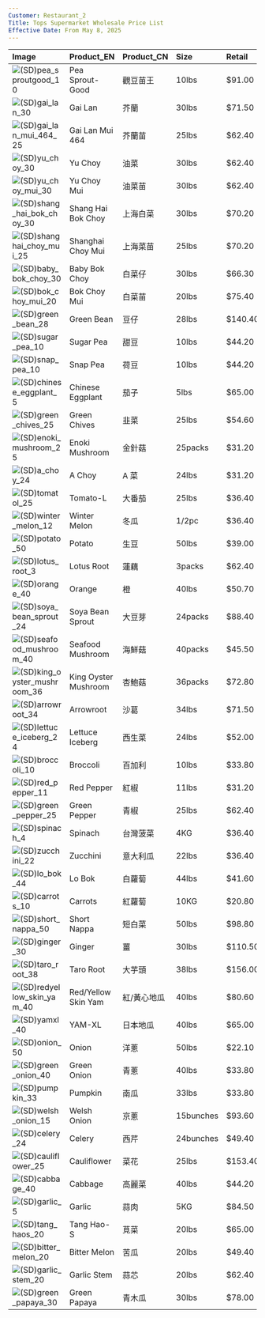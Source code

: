 ```yaml
---
Customer: Restaurant_2
Title: Tops Supermarket Wholesale Price List
Effective Date: From May 8, 2025
---
```


| Image                                                                                                                         | Product_EN           | Product_CN   | Size      | Retail   | Discount   | SKU      |
|:------------------------------------------------------------------------------------------------------------------------------|:---------------------|:-------------|:----------|:---------|:-----------|:---------|
| <img src="https://afodltd.com/wp-content/uploads/2024/07/50-613-300x225.jpg" alt="(SD)pea_sproutgood_10" style="max-width:100px; max-height:100px;" />             | Pea Sprout-Good      | 觀豆苗王     | 10lbs     | $91.00   | 8%         | SKU-3001 |
| <img src="images/gai_lan_30.jpg" alt="(SD)gai_lan_30" style="max-width:100px; max-height:100px;" />                           | Gai Lan              | 芥蘭         | 30lbs     | $71.50   | 8%         | SKU-3002 |
| <img src="https://afodltd.com/wp-content/uploads/2024/07/50-611-300x225.jpgg" alt="(SD)gai_lan_mui_464_25" style="max-width:100px; max-height:100px;" />           | Gai Lan Mui 464      | 芥蘭苗       | 25lbs     | $62.40   | 8%         | SKU-3003 |
| <img src="https://afodltd.com/wp-content/uploads/2021/03/21-204-300x225.jpg" alt="(SD)yu_choy_30" style="max-width:100px; max-height:100px;" />                           | Yu Choy              | 油菜         | 30lbs     | $62.40   | 8%         | SKU-3004 |
| <img src="https://afodltd.com/wp-content/uploads/2020/09/10-138-300x225.jpg" alt="(SD)yu_choy_mui_30" style="max-width:100px; max-height:100px;" />                   | Yu Choy Mui          | 油菜苗       | 30lbs     | $62.40   | 8%         | SKU-3005 |
| <img src="images/shang_hai_bok_choy_30.jpg" alt="(SD)shang_hai_bok_choy_30" style="max-width:100px; max-height:100px;" />     | Shang Hai Bok Choy   | 上海白菜     | 30lbs     | $70.20   | 8%         | SKU-3006 |
| <img src="https://afodltd.com/wp-content/uploads/2019/02/30-114-300x225.jpg" alt="(SD)shanghai_choy_mui_25" style="max-width:100px; max-height:100px;" />       | Shanghai Choy Mui    | 上海菜苗     | 25lbs     | $70.20   | 8%         | SKU-3007 |
| <img src="images/baby_bok_choy_30.jpg" alt="(SD)baby_bok_choy_30" style="max-width:100px; max-height:100px;" />               | Baby Bok Choy        | 白菜仔       | 30lbs     | $66.30   | 8%         | SKU-3008 |
| <img src="images/bok_choy_mui_20.jpg" alt="(SD)bok_choy_mui_20" style="max-width:100px; max-height:100px;" />                 | Bok Choy Mui         | 白菜苗       | 20lbs     | $75.40   | 8%         | SKU-3009 |
| <img src="images/green_bean_28.jpg" alt="(SD)green_bean_28" style="max-width:100px; max-height:100px;" />                     | Green Bean           | 豆仔         | 28lbs     | $140.40  | 8%         | SKU-3010 |
| <img src="images/sugar_pea_10.jpg" alt="(SD)sugar_pea_10" style="max-width:100px; max-height:100px;" />                       | Sugar Pea            | 甜豆         | 10lbs     | $44.20   | 8%         | SKU-3011 |
| <img src="images/snap_pea_10.jpg" alt="(SD)snap_pea_10" style="max-width:100px; max-height:100px;" />                         | Snap Pea             | 荷豆         | 10lbs     | $44.20   | 8%         | SKU-3012 |
| <img src="images/chinese_eggplant_5.jpg" alt="(SD)chinese_eggplant_5" style="max-width:100px; max-height:100px;" />           | Chinese Eggplant     | 茄子         | 5lbs      | $65.00   | 8%         | SKU-3013 |
| <img src="images/green_chives_25.jpg" alt="(SD)green_chives_25" style="max-width:100px; max-height:100px;" />                 | Green Chives         | 韭菜         | 25lbs     | $54.60   | 8%         | SKU-3014 |
| <img src="images/enoki_mushroom_25.jpg" alt="(SD)enoki_mushroom_25" style="max-width:100px; max-height:100px;" />             | Enoki Mushroom       | 金針菇       | 25packs   | $31.20   | 8%         | SKU-3015 |
| <img src="images/a_choy_24.jpg" alt="(SD)a_choy_24" style="max-width:100px; max-height:100px;" />                             | A Choy               | A 菜         | 24lbs     | $31.20   | 8%         | SKU-3016 |
| <img src="images/tomatol_25.jpg" alt="(SD)tomatol_25" style="max-width:100px; max-height:100px;" />                           | Tomato-L             | 大番茄       | 25lbs     | $36.40   | 8%         | SKU-3017 |
| <img src="images/winter_melon_12.jpg" alt="(SD)winter_melon_12" style="max-width:100px; max-height:100px;" />                 | Winter Melon         | 冬瓜         | 1/2pc     | $36.40   | 8%         | SKU-3018 |
| <img src="images/potato_50.jpg" alt="(SD)potato_50" style="max-width:100px; max-height:100px;" />                             | Potato               | 生豆         | 50lbs     | $39.00   | 8%         | SKU-3019 |
| <img src="images/lotus_root_3.jpg" alt="(SD)lotus_root_3" style="max-width:100px; max-height:100px;" />                       | Lotus Root           | 蓮藕         | 3packs    | $62.40   | 8%         | SKU-3020 |
| <img src="images/orange_40.jpg" alt="(SD)orange_40" style="max-width:100px; max-height:100px;" />                             | Orange               | 橙           | 40lbs     | $50.70   | 8%         | SKU-3021 |
| <img src="images/soya_bean_sprout_24.jpg" alt="(SD)soya_bean_sprout_24" style="max-width:100px; max-height:100px;" />         | Soya Bean Sprout     | 大豆芽       | 24packs   | $88.40   | 8%         | SKU-3022 |
| <img src="images/seafood_mushroom_40.jpg" alt="(SD)seafood_mushroom_40" style="max-width:100px; max-height:100px;" />         | Seafood Mushroom     | 海鮮菇       | 40packs   | $45.50   | 8%         | SKU-3023 |
| <img src="images/king_oyster_mushroom_36.jpg" alt="(SD)king_oyster_mushroom_36" style="max-width:100px; max-height:100px;" /> | King Oyster Mushroom | 杏鮑菇       | 36packs   | $72.80   | 8%         | SKU-3024 |
| <img src="images/arrowroot_34.jpg" alt="(SD)arrowroot_34" style="max-width:100px; max-height:100px;" />                       | Arrowroot            | 沙葛         | 34lbs     | $71.50   | 8%         | SKU-3025 |
| <img src="images/lettuce_iceberg_24.jpg" alt="(SD)lettuce_iceberg_24" style="max-width:100px; max-height:100px;" />           | Lettuce Iceberg      | 西生菜       | 24lbs     | $52.00   | 8%         | SKU-3026 |
| <img src="images/broccoli_10.jpg" alt="(SD)broccoli_10" style="max-width:100px; max-height:100px;" />                         | Broccoli             | 百加利       | 10lbs     | $33.80   | 8%         | SKU-3027 |
| <img src="images/red_pepper_11.jpg" alt="(SD)red_pepper_11" style="max-width:100px; max-height:100px;" />                     | Red Pepper           | 紅椒         | 11lbs     | $31.20   | 8%         | SKU-3028 |
| <img src="images/green_pepper_25.jpg" alt="(SD)green_pepper_25" style="max-width:100px; max-height:100px;" />                 | Green Pepper         | 青椒         | 25lbs     | $62.40   | 8%         | SKU-3029 |
| <img src="images/spinach_4.jpg" alt="(SD)spinach_4" style="max-width:100px; max-height:100px;" />                             | Spinach              | 台灣菠菜     | 4KG       | $36.40   | 8%         | SKU-3030 |
| <img src="images/zucchini_22.jpg" alt="(SD)zucchini_22" style="max-width:100px; max-height:100px;" />                         | Zucchini             | 意大利瓜     | 22lbs     | $36.40   | 8%         | SKU-3031 |
| <img src="images/lo_bok_44.jpg" alt="(SD)lo_bok_44" style="max-width:100px; max-height:100px;" />                             | Lo Bok               | 白蘿蔔       | 44lbs     | $41.60   | 8%         | SKU-3032 |
| <img src="images/carrots_10.jpg" alt="(SD)carrots_10" style="max-width:100px; max-height:100px;" />                           | Carrots              | 紅蘿蔔       | 10KG      | $20.80   | 8%         | SKU-3033 |
| <img src="images/short_nappa_50.jpg" alt="(SD)short_nappa_50" style="max-width:100px; max-height:100px;" />                   | Short Nappa          | 短白菜       | 50lbs     | $98.80   | 8%         | SKU-3034 |
| <img src="images/ginger_30.jpg" alt="(SD)ginger_30" style="max-width:100px; max-height:100px;" />                             | Ginger               | 薑           | 30lbs     | $110.50  | 8%         | SKU-3035 |
| <img src="images/taro_root_38.jpg" alt="(SD)taro_root_38" style="max-width:100px; max-height:100px;" />                       | Taro Root            | 大芋頭       | 38lbs     | $156.00  | 8%         | SKU-3036 |
| <img src="images/redyellow_skin_yam_40.jpg" alt="(SD)redyellow_skin_yam_40" style="max-width:100px; max-height:100px;" />     | Red/Yellow Skin Yam  | 紅/黃心地瓜  | 40lbs     | $80.60   | 8%         | SKU-3037 |
| <img src="images/yamxl_40.jpg" alt="(SD)yamxl_40" style="max-width:100px; max-height:100px;" />                               | YAM-XL               | 日本地瓜     | 40lbs     | $65.00   | 8%         | SKU-3038 |
| <img src="images/onion_50.jpg" alt="(SD)onion_50" style="max-width:100px; max-height:100px;" />                               | Onion                | 洋蔥         | 50lbs     | $22.10   | 8%         | SKU-3039 |
| <img src="images/green_onion_40.jpg" alt="(SD)green_onion_40" style="max-width:100px; max-height:100px;" />                   | Green Onion          | 青蔥         | 40lbs     | $33.80   | 8%         | SKU-3040 |
| <img src="images/pumpkin_33.jpg" alt="(SD)pumpkin_33" style="max-width:100px; max-height:100px;" />                           | Pumpkin              | 南瓜         | 33lbs     | $33.80   | 8%         | SKU-3041 |
| <img src="images/welsh_onion_15.jpg" alt="(SD)welsh_onion_15" style="max-width:100px; max-height:100px;" />                   | Welsh Onion          | 京蔥         | 15bunches | $93.60   | 8%         | SKU-3042 |
| <img src="images/celery_24.jpg" alt="(SD)celery_24" style="max-width:100px; max-height:100px;" />                             | Celery               | 西芹         | 24bunches | $49.40   | 8%         | SKU-3043 |
| <img src="images/cauliflower_25.jpg" alt="(SD)cauliflower_25" style="max-width:100px; max-height:100px;" />                   | Cauliflower          | 菜花         | 25lbs     | $153.40  | 8%         | SKU-3044 |
| <img src="images/cabbage_40.jpg" alt="(SD)cabbage_40" style="max-width:100px; max-height:100px;" />                           | Cabbage              | 高麗菜       | 40lbs     | $44.20   | 8%         | SKU-3045 |
| <img src="images/garlic_5.jpg" alt="(SD)garlic_5" style="max-width:100px; max-height:100px;" />                               | Garlic               | 蒜肉         | 5KG       | $84.50   | 8%         | SKU-3046 |
| <img src="images/tang_haos_20.jpg" alt="(SD)tang_haos_20" style="max-width:100px; max-height:100px;" />                       | Tang Hao-S           | 莧菜         | 20lbs     | $65.00   | 8%         | SKU-3047 |
| <img src="images/bitter_melon_20.jpg" alt="(SD)bitter_melon_20" style="max-width:100px; max-height:100px;" />                 | Bitter Melon         | 苦瓜         | 20lbs     | $49.40   | 8%         | SKU-3048 |
| <img src="images/garlic_stem_20.jpg" alt="(SD)garlic_stem_20" style="max-width:100px; max-height:100px;" />                   | Garlic Stem          | 蒜芯         | 20lbs     | $62.40   | 8%         | SKU-3049 |
| <img src="images/green_papaya_30.jpg" alt="(SD)green_papaya_30" style="max-width:100px; max-height:100px;" />                 | Green Papaya         | 青木瓜       | 30lbs     | $78.00   | 8%         | SKU-3050 |